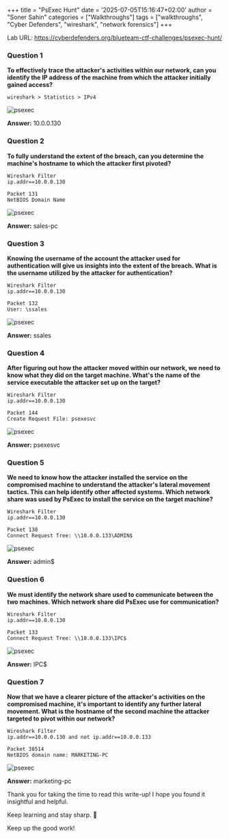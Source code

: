 +++
title = "PsExec Hunt"
date = '2025-07-05T15:16:47+02:00'
author = "Soner Sahin"
categories = ["Walkthroughs"]
tags = ["walkthroughs", "Cyber Defenders", "wireshark", "network forensics"]
+++


Lab URL: https://cyberdefenders.org/blueteam-ctf-challenges/psexec-hunt/

### **Question 1**

**To effectively trace the attacker's activities within our network, can you identify the IP address of the machine from which the attacker initially gained access?**

```
wireshark > Statistics > IPv4
```

![psexec](/images/PsExec-Hunt/1.png)

**Answer:** 10.0.0.130

### **Question 2**

**To fully understand the extent of the breach, can you determine the machine's hostname to which the attacker first pivoted?**

```
Wireshark Filter
ip.addr==10.0.0.130

Packet 131
NetBIOS Domain Name
```

![psexec](/images/PsExec-Hunt/2.png)

**Answer:** sales-pc

### **Question 3**

**Knowing the username of the account the attacker used for authentication will give us insights into the extent of the breach. What is the username utilized by the attacker for authentication?**

```
Wireshark Filter
ip.addr==10.0.0.130

Packet 132
User: \ssales
```

![psexec](/images/PsExec-Hunt/3.png)

**Answer:** ssales

### **Question 4**

**After figuring out how the attacker moved within our network, we need to know what they did on the target machine. What's the name of the service executable the attacker set up on the target?**

```
Wireshark Filter
ip.addr==10.0.0.130

Packet 144
Create Request File: psexesvc
```

![psexec](/images/PsExec-Hunt/4.png)

**Answer:** psexesvc

### **Question 5**

**We need to know how the attacker installed the service on the compromised machine to understand the attacker's lateral movement tactics. This can help identify other affected systems. Which network share was used by PsExec to install the service on the target machine?**

```
Wireshark Filter
ip.addr==10.0.0.130

Packet 138
Connect Request Tree: \\10.0.0.133\ADMIN$
```

![psexec](/images/PsExec-Hunt/5.png)

**Answer:** admin$

### **Question 6**

**We must identify the network share used to communicate between the two machines. Which network share did PsExec use for communication?**

```
Wireshark Filter
ip.addr==10.0.0.130

Packet 133
Connect Request Tree: \\10.0.0.133\IPC$
```

![psexec](/images/PsExec-Hunt/6.png)

**Answer:** IPC$

### **Question 7**

**Now that we have a clearer picture of the attacker's activities on the compromised machine, it's important to identify any further lateral movement. What is the hostname of the second machine the attacker targeted to pivot within our network?**

```
Wireshark Filter
ip.addr==10.0.0.130 and not ip.addr==10.0.0.133

Packet 38514
NetBIOS domain name: MARKETING-PC
```

![psexec](/images/PsExec-Hunt/7.png)

**Answer:** marketing-pc


Thank you for taking the time to read this write-up! I hope you found it insightful and helpful.

Keep learning and stay sharp. 👊

Keep up the good work!